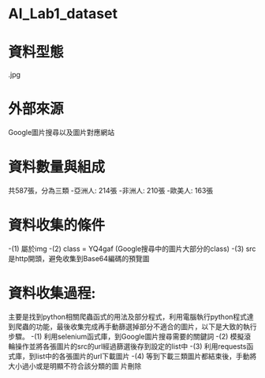 # AI_Lab1_dataset
# 資料型態
.jpg
# 外部來源
Google圖片搜尋以及圖片對應網站
# 資料數量與組成
共587張，分為三類
-亞洲人: 214張
-非洲人: 210張
-歐美人: 163張
# 資料收集的條件
-(1) 屬於img
-(2) class = YQ4gaf (Google搜尋中的圖片大部分的class)
-(3) src是http開頭，避免收集到Base64編碼的預覽圖
# 資料收集過程:
主要是找到python相關爬蟲函式的用法及部分程式，利用電腦執行python程式達到爬蟲的功能，最後收集完成再手動篩選掉部分不適合的圖片，以下是大致的執行步驟。
-(1) 利用selenium函式庫，到Google圖片搜尋需要的關鍵詞
-(2) 模擬滾輪操作並將各張圖片的src的url經過篩選後存到設定的list中
-(3) 利用requests函式庫，到list中的各張圖片的url下載圖片
-(4) 等到下載三類圖片都結束後，手動將大小過小或是明顯不符合該分類的圖   片刪除
